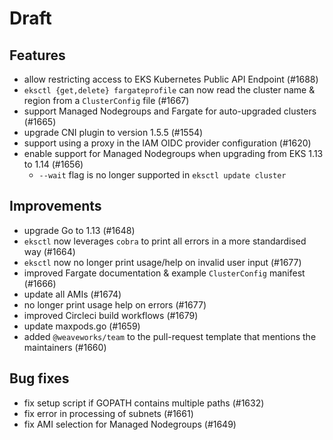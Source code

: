 # Draft

## Features

- allow restricting access to EKS Kubernetes Public API Endpoint (#1688)
- `eksctl {get,delete} fargateprofile` can now read the cluster name & region from a `ClusterConfig` file (#1667)
- support Managed Nodegroups and Fargate for auto-upgraded clusters (#1665)
- upgrade CNI plugin to version 1.5.5 (#1554)
- support using a proxy in the IAM OIDC provider configuration (#1620)
- enable support for Managed Nodegroups when upgrading from EKS 1.13 to 1.14 (#1656)
  - `--wait` flag is no longer supported in `eksctl update cluster`


## Improvements

- upgrade Go to 1.13 (#1648)
- `eksctl` now leverages `cobra` to print all errors in a more standardised way (#1664)
- `eksctl` now no longer print usage/help on invalid user input (#1677)
- improved Fargate documentation & example `ClusterConfig` manifest (#1666)
- update all AMIs (#1674) 
- no longer print usage help on errors (#1677)
- improved Circleci build workflows (#1679)
- update maxpods.go (#1659)
- added `@weaveworks/team` to the pull-request template that mentions the maintainers (#1660)
 
 
## Bug fixes

- fix setup script if GOPATH contains multiple paths (#1632)
- fix error in processing of subnets (#1661)
- fix AMI selection for Managed Nodegroups (#1649)
